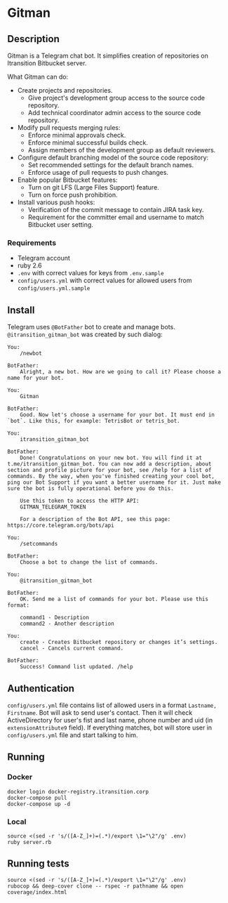 # Gitman

## Description

Gitman is a Telegram chat bot. It simplifies creation of repositories on Itransition Bitbucket server.

What Gitman can do:
* Create projects and repositories.
  * Give project's development group access to the source code repository.
  * Add technical coordinator admin access to the source code repository.
* Modify pull requests merging rules:
  * Enforce minimal approvals check.
  * Enforce minimal successful builds check.
  * Assign members of the development group as default reviewers.
* Configure default branching model of the source code repository:
  * Set recommended settings for the default branch names.
  * Enforce usage of pull requests to push changes.
* Enable popular Bitbucket features:
  * Turn on git LFS (Large Files Support) feature.
  * Turn on force push prohibition.
* Install various push hooks:
  * Verification of the commit message to contain JIRA task key.
  * Requirement for the committer email and username to match Bitbucket user setting.

### Requirements

* Telegram account
* ruby 2.6
* `.env` with correct values for keys from `.env.sample`
* `config/users.yml` with correct values for allowed users from `config/users.yml.sample`

## Install

Telegram uses `@BotFather` bot to create and manage bots. `@itransition_gitman_bot` was created by such dialog:

    You:
        /newbot

    BotFather:
        Alright, a new bot. How are we going to call it? Please choose a name for your bot.

    You:
        Gitman

    BotFather:
        Good. Now let's choose a username for your bot. It must end in `bot`. Like this, for example: TetrisBot or tetris_bot.

    You:
        itransition_gitman_bot

    BotFather:
        Done! Congratulations on your new bot. You will find it at t.me/itransition_gitman_bot. You can now add a description, about section and profile picture for your bot, see /help for a list of commands. By the way, when you've finished creating your cool bot, ping our Bot Support if you want a better username for it. Just make sure the bot is fully operational before you do this.

        Use this token to access the HTTP API:
        GITMAN_TELEGRAM_TOKEN

        For a description of the Bot API, see this page: https://core.telegram.org/bots/api

    You:
        /setcommands

    BotFather:
        Choose a bot to change the list of commands.

    You:
        @itransition_gitman_bot

    BotFather:
        OK. Send me a list of commands for your bot. Please use this format:

        command1 - Description
        command2 - Another description

    You:
        create - Creates Bitbucket repository or changes it’s settings.
        cancel - Cancels current command.

    BotFather:
        Success! Command list updated. /help

## Authentication

`config/users.yml` file contains list of allowed users in a format `Lastname, Firstname`. 
Bot will ask to send user's contact. Then it will check ActiveDirectory for user's fist and last name, phone number and uid (in `extensionAttribute9` field).
If everything matches, bot will store user in `config/users.yml` file and start talking to him. 

## Running

### Docker
    docker login docker-registry.itransition.corp
    docker-compose pull
    docker-compose up -d

### Local
    source <(sed -r 's/([A-Z_]+)=(.*)/export \1="\2"/g' .env)
    ruby server.rb

## Running tests
    source <(sed -r 's/([A-Z_]+)=(.*)/export \1="\2"/g' .env)
    rubocop && deep-cover clone -- rspec -r pathname && open coverage/index.html

